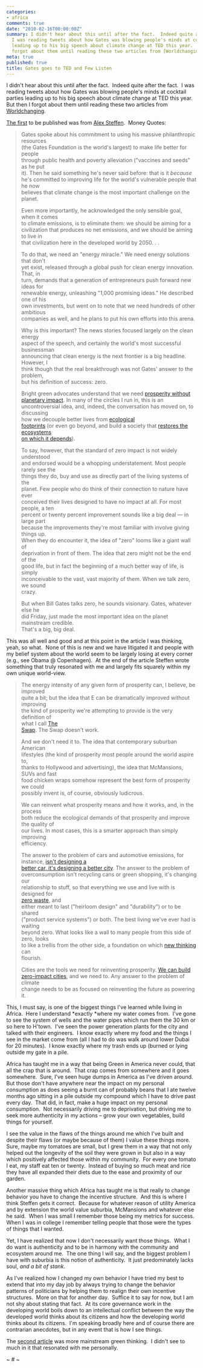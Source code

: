 ```yaml
---
categories:
- africa
comments: true
date: "2010-02-16T00:00:00Z"
summary: I didn't hear about this until after the fact.  Indeed quite after the fact. 
  I was reading tweets about how Gates was blowing people's minds at cocktail parties
  leading up to his big speech about climate change at TED this year.  But then I
  forgot about them until reading these two articles from [Worldchanging][1].
meta: true
published: true
title: Gates goes to TED and Few Listen
---
```


I didn't hear about this until after the fact.  Indeed quite after the fact.  I was reading tweets about how Gates was blowing people's minds at cocktail parties leading up to his big speech about climate change at TED this year.  But then I forgot about them until reading these two articles from [Worldchanging][1].

 [1]: http://www.worldchanging.org

[The first][2] to be published was from [Alex Steffen][3].  Money Quotes:

 [2]: http://feedproxy.google.com/~r/worldchanging_fulltext/~3/raJq_tNDaA0/010976.html
 [3]: http://twit.com/alexsteffen

> Gates spoke about his commitment to using his massive philanthropic resources  
> (the Gates Foundation is the world's largest) to make life better for people  
> through public health and poverty alleviation ("vaccines and seeds" as he put  
> it). Then he said something he's never said before: that is it *because*  
> he's committed to improving life for the world's vulnerable people that he now  
> believes that climate change is the most important challenge on the planet.
> 
> Even more importantly, he acknowledged the only sensible goal, when it comes  
> to climate emissions, is to eliminate them: we should be aiming for a  
> civilization that produces no net emissions, and we should be aiming to live in  
> that civilization here in the developed world by 2050. . . 
> 
> To do that, we need an "energy miracle." We need energy solutions that don't  
> yet exist, released through a global push for clean energy innovation. That, in  
> turn, demands that a generation of entrepreneurs push forward new ideas for  
> renewable energy, unleashing "1,000 promising ideas." He described one of his  
> own investments, but went on to note that we need hundreds of other ambitious  
> companies as well, and he plans to put his own efforts into this arena.
> 
> Why is this important? The news stories focused largely on the clean energy  
> aspect of the speech, and certainly the world's most successful businessman  
> announcing that clean energy is the next frontier is a big headline. However, I  
> think though that the real breakthrough was not Gates' answer to the problem,  
> but his definition of success: zero.
> 
> Bright green advocates understand that we need [prosperity without  
> planetary impact][4]. In many of the circles I run in, this is an  
> uncontroversial idea, and, indeed, the conversation has moved on, to discussing  
> how we decouple better lives from [ecological  
> footprints][5] (or even go beyond, and build a society that [restores the ecosystems  
> on which it depends][6]).
> 
> To say, however, that the standard of zero impact is not widely understood  
> and endorsed would be a whopping understatement. Most people rarely see the  
> things they do, buy and use as directly part of the living systems of the  
> planet. Few people who do think of their connection to nature have ever  
> conceived their lives designed to have no impact at all. For most people, a ten  
> percent or twenty percent improvement sounds like a big deal — in large part  
> because the improvements they're most familiar with involve giving things up.  
> When they do encounter it, the idea of "zero" looms like a giant wall of  
> deprivation in front of them. The idea that zero might not be the end of the  
> good life, but in fact the beginning of a much better way of life, is simply  
> inconceivable to the vast, vast majority of them. When we talk zero, we sound  
> crazy.
> 
> But when Bill Gates talks zero, he sounds visionary. Gates, whatever else he  
> did Friday, just made the most important idea on the planet mainstream credible.  
> That's a big, big deal.

 [4]: http://www.worldchanging.com/archives/010070.html
 [5]: http://www.worldchanging.com/archives/006650.html
 [6]: http://www.worldchanging.com/archives/004509.html

This was all well and good and at this point in the article I was thinking, yeah, so what.  None of this is new and we have litigated it and people with my belief system about the world seem to be largely losing at every corner (e.g., see Obama @ Copenhagen).  At the end of the article Steffen wrote something that truly resonated with me and largely fits squarely within my own unique world-view. 

> The energy intensity of any given form of prosperity can, I believe, be improved  
> quite a bit; but the idea that E can be dramatically improved without improving  
> the kind of prosperity we're attempting to provide is the very definition of  
> what I call [The  
> Swap][7]. The Swap doesn't work.
> 
> And we don't need it to. The idea that contemporary suburban American  
> lifestyles (the kind of prosperity most people around the world aspire to,  
> thanks to Hollywood and advertising), the idea that McMansions, SUVs and fast  
> food chicken wraps somehow represent the best form of prosperity we could  
> possibly invent is, of course, obviously ludicrous.
> 
> We can reinvent what prosperity means and how it works, and, in the process  
> both reduce the ecological demands of that prosperity and improve the quality of  
> our lives. In most cases, this is a smarter approach than simply improving  
> efficiency.
> 
> The answer to the problem of cars and automotive emissions, for instance, [isn't designing a  
> better car, it's designing a better city][8]. The answer to the problem of  
> overconsumption isn't recycling cans or green shopping, it's changing our  
> relationship to stuff, so that everything we use and live with is designed for  
> [zero waste][9], and  
> either meant to last ("heirloom design" and "durability") or to be shared  
> ("product service systems") or both. The best living we've ever had is waiting  
> beyond zero. What looks like a wall to many people from this side of zero, looks  
> to like a trellis from the other side, a foundation on which [new thinking][10] can  
> flourish.
> 
> Cities are the tools we need for reinventing prosperity. [We can build  
> zero-impact cities][11], and we need to. Any answer to the problem of climate  
> change needs to be as focused on reinventing the future as powering it.

 [7]: http://www.worldchanging.com/archives/010947.html
 [8]: http://www.worldchanging.com/archives/007800.html
 [9]: http://www.worldchanging.com/archives/008176.html
 [10]: http://www.worldchanging.com/archives/006915.html
 [11]: http://www.worldchanging.com/archives/010941.html

This, I must say, is one of the biggest things I've learned while living in Africa.  Here I understand *exactly *where my water comes from.  I've gone to see the system of wells and the water pipes which run them the 30 km or so here to H'town.  I've seen the power generation plants for the city and talked with their engineers.  I know exactly where my food and the things I see in the market come from (all I had to do was walk around lower Dubai for 20 minutes).  I know exactly where my trash ends up (burned or lying outside my gate in a pile.  

Africa has taught me in a way that being Green in America never could, that all the crap that is around.  That crap comes from somewhere and it goes somewhere.  Sure, I've seen huge dumps in America as I've driven around.  But those don't have anywhere near the impact on my personal consumption as does seeing a burnt can of probably beans that I ate twelve months ago sitting in a pile outside my compound which I have to drive past every day.  That did, in fact, make a huge impact on my personal consumption.  Not necessarily driving me to deprivation, but driving me to seek more authenticity in my actions – grow your own vegetables, build things for yourself.  

I see the value in the flaws of the things around me which I've built and despite their flaws (or maybe because of them) I value these things more.  Sure, maybe my tomatoes are small, but I grew them in a way that not only helped out the longevity of the soil they were grown in but also in a way which positively affected those within my community.  For every one tomato I eat, my staff eat ten or twenty.  Instead of buying so much meat and rice they have all expanded their diets due to the ease and proximity of our garden.

Another massive thing which Africa has taught me is that really to change behavior you have to change the incentive structure.  And this is where I think Steffen gets it correct.  Because for whatever reason of utility America and by extension the world value suburbia, McMansions and whatever else he said.  When I was small I remember those being my metrics for success.  When I was in college I remember telling people that those were the types of things that I wanted.  

Yet, I have realized that now I don't necessarily want those things.  What I do want is authenticity and to be in harmony with the community and ecosystem around me.  The one thing I will say, and the biggest problem I have with suburbia is this notion of authenticity.  It just predominately lacks soul, *and a bit of stank*.  

As I've realized how I changed my own behavior I have tried my best to extend that into my day job by always trying to change the behavior patterns of politicians by helping them to realign their own incentive structures.  More on that for another day.  Suffice it to say for now, but I am not shy about stating that fact.  At its core governance work in the developing world boils down to an intellectual conflict between the way the developed world thinks about its citizens and how the developing world thinks about its citizens.  I'm speaking broadly here and of course there are contrarian anecdotes, but in any event that is how I see things.

The [second article][12] was more mainstream green thinking.  I didn't see to much in it that resonated with me personally.

 [12]: http://feedproxy.google.com/~r/worldchanging_fulltext/~3/lmi5w0ft-Qc/010978.html

~ # ~